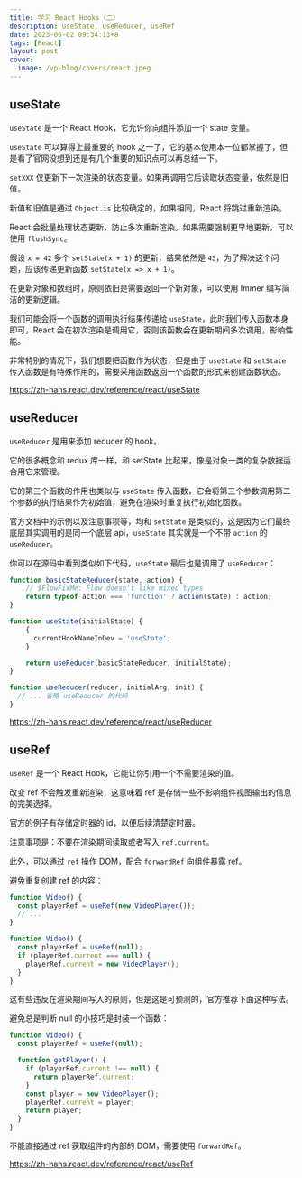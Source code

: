 ```yaml
---
title: 学习 React Hooks（二）
description: useState, useReducer, useRef
date: 2023-06-02 09:34:13+8
tags: [React]
layout: post
cover:
  image: /vp-blog/covers/react.jpeg
---
```


## useState

`useState` 是一个 React Hook，它允许你向组件添加一个 state 变量。

`useState` 可以算得上最重要的 hook 之一了，它的基本使用本一位都掌握了，但是看了官网没想到还是有几个重要的知识点可以再总结一下。

`setXXX` 仅更新下一次渲染的状态变量。如果再调用它后读取状态变量，依然是旧值。

新值和旧值是通过 `Object.is` 比较确定的，如果相同，React 将跳过重新渲染。

React 会批量处理状态更新，防止多次重新渲染。如果需要强制更早地更新，可以使用 `flushSync`。

假设 `x = 42` 多个 `setState(x + 1)` 的更新，结果依然是 `43`，为了解决这个问题，应该传递更新函数 `setState(x => x + 1)`。

在更新对象和数组时，原则依旧是需要返回一个新对象，可以使用 Immer 编写简洁的更新逻辑。

我们可能会将一个函数的调用执行结果传递给 `useState`，此时我们传入函数本身即可，React 会在初次渲染是调用它，否则该函数会在更新期间多次调用，影响性能。

非常特别的情况下，我们想要把函数作为状态，但是由于 `useState` 和 `setState` 传入函数是有特殊作用的，需要采用函数返回一个函数的形式来创建函数状态。

https://zh-hans.react.dev/reference/react/useState


## useReducer

`useReducer` 是用来添加 reducer 的 hook。

它的很多概念和 redux 库一样，和 setState 比起来，像是对象一类的复杂数据适合用它来管理。

它的第三个函数的作用也类似与 `useState` 传入函数，它会将第三个参数调用第二个参数的执行结果作为初始值，避免在渲染时重复执行初始化函数。

官方文档中的示例以及注意事项等，均和 `setState` 是类似的，这是因为它们最终底层其实调用的是同一个底层 api，`useState` 其实就是一个不带 `action` 的 `useReducer`。

你可以在源码中看到类似如下代码，`useState` 最后也是调用了 `useReducer`：

```js {11}
function basicStateReducer(state, action) {
    // $FlowFixMe: Flow doesn't like mixed types
    return typeof action === 'function' ? action(state) : action;
}

function useState(initialState) {
    {
      currentHookNameInDev = 'useState';
    }

    return useReducer(basicStateReducer, initialState);
}

function useReducer(reducer, initialArg, init) {
  // ... 省略 useReducer 的代码
}
```

https://zh-hans.react.dev/reference/react/useReducer


## useRef

`useRef` 是一个 React Hook，它能让你引用一个不需要渲染的值。

改变 ref 不会触发重新渲染，这意味着 ref 是存储一些不影响组件视图输出的信息的完美选择。

官方的例子有存储定时器的 id，以便后续清楚定时器。

注意事项是：不要在渲染期间读取或者写入 `ref.current`。

此外，可以通过 `ref` 操作 DOM，配合 `forwardRef` 向组件暴露 ref。

避免重复创建 ref 的内容：

```js
function Video() {
  const playerRef = useRef(new VideoPlayer());
  // ...
}
```

```js
function Video() {
  const playerRef = useRef(null);
  if (playerRef.current === null) {
    playerRef.current = new VideoPlayer();
  }
}
```

这有些违反在渲染期间写入的原则，但是这是可预测的，官方推荐下面这种写法。

避免总是判断 null 的小技巧是封装一个函数：

```js
function Video() {
  const playerRef = useRef(null);

  function getPlayer() {
    if (playerRef.current !== null) {
      return playerRef.current;
    }
    const player = new VideoPlayer();
    playerRef.current = player;
    return player;
  }
}
```

不能直接通过 ref 获取组件的内部的 DOM，需要使用 `forwardRef`。

https://zh-hans.react.dev/reference/react/useRef
